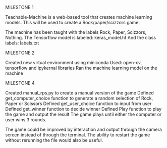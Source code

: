 MILESTONE 1

Teachable-Machine is a web-based tool that creates machine learning models. This will be used to create a Rock/paper/scizzors game.

The machine has been taught with the labels Rock, Paper, Scizzors, Nothing.
The Tensorflow model is labeled: keras_model.hf
And the class labels: labels.txt

MILESTONE 2

Created new virtual environment using miniconda
Used: open-cv, tensorflow and ipykernal libraries 
Ran the machine learning model on the machine

MILESTONE 4

Created manual_rps.py to create a manual version of the game
Defined get_computer_choice function to generate a random selection of Rock, Paper or Scissors
Defined get_user_choice function to input from user 
Defined get_winner function to decide winner
Defined Play function to play the game and output the result
The game plays until either the computer or user wins 3 rounds. 

The game could be improved by interaction and output through the camera screen instead of through the terminal. 
The ability to restart the game without rerunning the file would also be useful. 